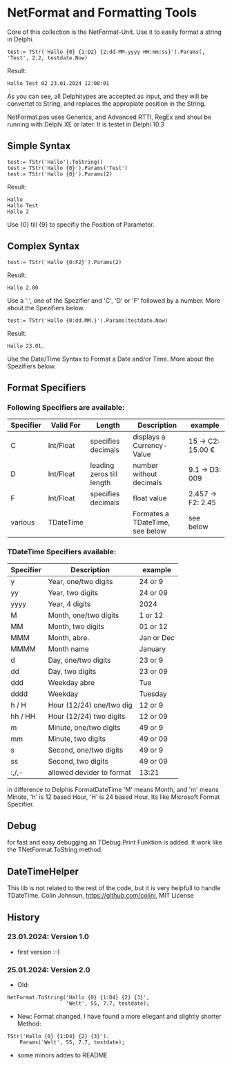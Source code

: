 ﻿# NetFormat and Formatting Tools

Core of this collection is the NetFormat-Unit. Use it to easily format a string in Delphi.

```
test:= TStr('Hallo {0} {1:D2} {2:dd-MM-yyyy HH:mm:ss}').Params(, 'Test', 2.2, testdate.Now)
```
Result:
```
Hallo Test 02 23.01.2024 12:00:01
```

As you can see, all Delphitypes are accepted as input, and they will be convertet to String, and replaces
the appropiate position in the String.

NetFormat.pas uses Generics, and Advanced RTTI, RegEx and shoul be running with Delphi XE or later.
It is testet in Delphi 10.3

## Simple Syntax

```
test:= TStr('Hallo').ToString()
test:= TStr('Hallo {0}').Params('Test')
test:= TStr('Hallo {0}').Params(2)
```

Result:
```
Hallo
Hallo Test
Hallo 2
```

Use {0} till {9} to specifiy the Position of Parameter.

## Complex Syntax

```
test:= TStr('Hallo {0:F2}').Params(2)
```

Result:
```
Hallo 2.00
```

Use a ':', one of the Spezifier and 'C', 'D' or 'F' followed by a number.
More about the Spezifiers below.

```
test:= TStr('Hallo {0:dd.MM.}').Params(testdate.Now)
```

Result:
```
Hallo 23.01.
```

Use the Date/Time Syntax to Format a Date and/or Time. More about the Spezifiers below.

## Format Specifiers

### Following Specifiers are available:

| Specifier  | Valid For | Length                   | Description                     | example              |
| ---------- | --------- | ------------------------ | ------------------------------- | -------------------- |
| C          | Int/Float | specifies decimals       | displays a Currency-Value       | 15    -> C2: 15.00 € |
| D          | Int/Float | leading zeros till length| number without decimals         | 9.1   -> D3: 009     |
| F          | Int/Float | specifies decimals       | float value                     | 2.457 -> F2: 2.45    |
| various    | TDateTime | <none>                   | Formates a TDateTime, see below | see below            |

### TDateTime Specifiers available:

| Specifier  | Description              | example    |
| ---------- | ------------------------ | ---------- |
| y          | Year, one/two digits     | 24 or 9    |
| yy         | Year, two digits         | 24 or 09   |
| yyyy       | Year, 4 digits           | 2024       |
| M          | Month, one/two digits    | 1 or 12    |
| MM         | Month, two digits        | 01 or 12   |
| MMM        | Month, abre.             | Jan or Dec |
| MMMM       | Month name               | January    |
| d          | Day, one/two digits      | 23 or 9    |
| dd         | Day, two digits          | 23 or 09   |
| ddd        | Weekday abre             | Tue        |
| dddd       | Weekday                  | Tuesday    |
| h / H      | Hour (12/24)  one/two dig| 12 or 9    |
| hh / HH    | Hour (12/24)  two digits | 12 or 09   |
| m          | Minute, one/two digits   | 49 or 9    |
| mm         | Minute, two digits       | 49 or 09   |
| s          | Second, one/two digits   | 49 or 9    |
| ss         | Second, two digits       | 49 or 09   |
| :,/,-      | allowed devider to format| 13:21      |

in difference to Delphis FormatDateTime 'M' means Month, and 'm' means Minute, 'h' is 12 based Hour, 'H' is 24 based Hour.
Its like Microsoft Format Specifier.

## Debug

for fast and easy debugging an TDebug.Print Funktion is added. It work like the TNetFormat.ToString method.

## DateTimeHelper

This lib is not related to the rest of the code, but it is very helpfull to handle TDateTime.
Colin Johnsun, https://github.com/colinj, MIT License

## History
### 23.01.2024: Version 1.0
- first version :-)

### 25.01.2024: Version 2.0
- Old:
```
NetFormat.ToString('Hallo {0} {1:D4} {2} {3}',
                   'Welt', 55, 7.7, testdate);
```
- New: Format changed, I have found a more ellegant and slightly shorter Method:
```
TStr('Hallo {0} {1:D4} {2} {3}').
    Params('Welt', 55, 7.7, testdate);
```
- some minors addes to README
